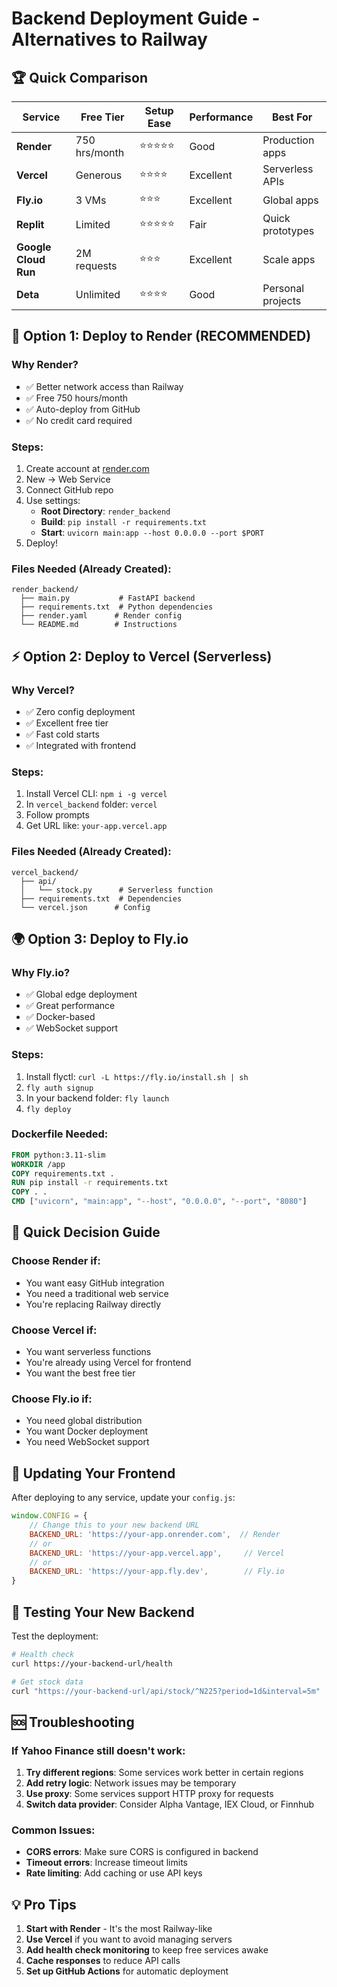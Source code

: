 # Backend Deployment Guide - Alternatives to Railway

## 🏆 Quick Comparison

| Service | Free Tier | Setup Ease | Performance | Best For |
|---------|-----------|------------|-------------|----------|
| **Render** | 750 hrs/month | ⭐⭐⭐⭐⭐ | Good | Production apps |
| **Vercel** | Generous | ⭐⭐⭐⭐ | Excellent | Serverless APIs |
| **Fly.io** | 3 VMs | ⭐⭐⭐ | Excellent | Global apps |
| **Replit** | Limited | ⭐⭐⭐⭐⭐ | Fair | Quick prototypes |
| **Google Cloud Run** | 2M requests | ⭐⭐⭐ | Excellent | Scale apps |
| **Deta** | Unlimited | ⭐⭐⭐⭐ | Good | Personal projects |

## 🚀 Option 1: Deploy to Render (RECOMMENDED)

### Why Render?
- ✅ Better network access than Railway
- ✅ Free 750 hours/month
- ✅ Auto-deploy from GitHub
- ✅ No credit card required

### Steps:
1. Create account at [render.com](https://render.com)
2. New → Web Service
3. Connect GitHub repo
4. Use settings:
   - **Root Directory**: `render_backend`
   - **Build**: `pip install -r requirements.txt`
   - **Start**: `uvicorn main:app --host 0.0.0.0 --port $PORT`
5. Deploy!

### Files Needed (Already Created):
```
render_backend/
  ├── main.py           # FastAPI backend
  ├── requirements.txt  # Python dependencies
  ├── render.yaml      # Render config
  └── README.md        # Instructions
```

## ⚡ Option 2: Deploy to Vercel (Serverless)

### Why Vercel?
- ✅ Zero config deployment
- ✅ Excellent free tier
- ✅ Fast cold starts
- ✅ Integrated with frontend

### Steps:
1. Install Vercel CLI: `npm i -g vercel`
2. In `vercel_backend` folder: `vercel`
3. Follow prompts
4. Get URL like: `your-app.vercel.app`

### Files Needed (Already Created):
```
vercel_backend/
  ├── api/
  │   └── stock.py      # Serverless function
  ├── requirements.txt  # Dependencies
  └── vercel.json      # Config
```

## 🌍 Option 3: Deploy to Fly.io

### Why Fly.io?
- ✅ Global edge deployment
- ✅ Great performance
- ✅ Docker-based
- ✅ WebSocket support

### Steps:
1. Install flyctl: `curl -L https://fly.io/install.sh | sh`
2. `fly auth signup`
3. In your backend folder: `fly launch`
4. `fly deploy`

### Dockerfile Needed:
```dockerfile
FROM python:3.11-slim
WORKDIR /app
COPY requirements.txt .
RUN pip install -r requirements.txt
COPY . .
CMD ["uvicorn", "main:app", "--host", "0.0.0.0", "--port", "8080"]
```

## 🎯 Quick Decision Guide

### Choose Render if:
- You want easy GitHub integration
- You need a traditional web service
- You're replacing Railway directly

### Choose Vercel if:
- You want serverless functions
- You're already using Vercel for frontend
- You want the best free tier

### Choose Fly.io if:
- You need global distribution
- You want Docker deployment
- You need WebSocket support

## 🔧 Updating Your Frontend

After deploying to any service, update your `config.js`:

```javascript
window.CONFIG = {
    // Change this to your new backend URL
    BACKEND_URL: 'https://your-app.onrender.com',  // Render
    // or
    BACKEND_URL: 'https://your-app.vercel.app',     // Vercel
    // or  
    BACKEND_URL: 'https://your-app.fly.dev',        // Fly.io
}
```

## 📝 Testing Your New Backend

Test the deployment:
```bash
# Health check
curl https://your-backend-url/health

# Get stock data
curl "https://your-backend-url/api/stock/^N225?period=1d&interval=5m"
```

## 🆘 Troubleshooting

### If Yahoo Finance still doesn't work:
1. **Try different regions**: Some services work better in certain regions
2. **Add retry logic**: Network issues may be temporary
3. **Use proxy**: Some services support HTTP proxy for requests
4. **Switch data provider**: Consider Alpha Vantage, IEX Cloud, or Finnhub

### Common Issues:
- **CORS errors**: Make sure CORS is configured in backend
- **Timeout errors**: Increase timeout limits
- **Rate limiting**: Add caching or use API keys

## 💡 Pro Tips

1. **Start with Render** - It's the most Railway-like
2. **Use Vercel** if you want to avoid managing servers
3. **Add health check monitoring** to keep free services awake
4. **Cache responses** to reduce API calls
5. **Set up GitHub Actions** for automatic deployment